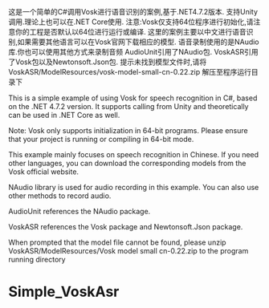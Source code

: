 这是一个简单的C#调用Vosk进行语音识别的案例,基于.NET4.7.2版本. 支持Unity调用.理论上也可以在.NET Core使用.
注意:Vosk仅支持64位程序进行初始化,请注意你的工程是否默认以64位进行运行或编译.
这里的案例主要以中文进行语音识别,如果需要其他语言可以在Vosk官网下载相应的模型.
语音录制使用的是NAudio库.你也可以使用其他方式来录制音频
AudioUnit引用了NAudio包.
VoskASR引用了Vosk包以及Newtonsoft.Json包.
提示未找到模型文件时,请将VoskASR/ModelResources/vosk-model-small-cn-0.22.zip 解压至程序运行目录下

This is a simple example of using Vosk for speech recognition in C#, based on the .NET 4.7.2 version. It supports calling from Unity and theoretically can be used in .NET Core as well.

Note: Vosk only supports initialization in 64-bit programs. Please ensure that your project is running or compiling in 64-bit mode.

This example mainly focuses on speech recognition in Chinese. If you need other languages, you can download the corresponding models from the Vosk official website.

NAudio library is used for audio recording in this example. You can also use other methods to record audio.

AudioUnit references the NAudio package.

VoskASR references the Vosk package and Newtonsoft.Json package.

When prompted that the model file cannot be found, please unzip VoskASR/ModelResources/Vosk model small cn-0.22.zip to the program running directory
# Simple_VoskAsr
